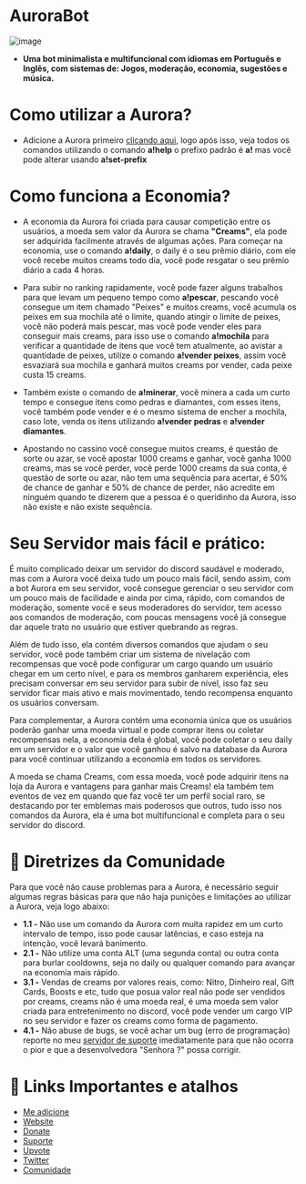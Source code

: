 # AuroraBot
![image](https://user-images.githubusercontent.com/85959726/155188460-f5d44ac9-2a31-44ff-91fd-1b4ec3a2879a.png)

- **Uma bot minimalista e multifuncional com idiomas em Português e Inglês, com sistemas de: Jogos, moderação, economia, sugestões e música.**

# Como utilizar a Aurora?
* Adicione a Aurora primeiro [clicando aqui](https://discord.com/api/oauth2/authorize?client_id=773784582855720961&permissions=1240611679318&redirect_uri=https%3A%2F%2Faurora339.webnode.com&response_type=code&scope=bot%20identify), logo após isso, veja todos os comandos utilizando o comando **a!help** o prefixo padrão é **a!** mas você pode alterar usando **a!set-prefix**

# Como funciona a Economia?
* A economia da Aurora foi criada para causar competição entre os usuários, a moeda sem valor da Aurora se chama **"Creams"**, ela pode ser adquirida facilmente através de algumas ações. Para começar na economia, use o comando **a!daily**, o daily é o seu prêmio diário, com ele você recebe muitos creams todo dia, você pode resgatar o seu prêmio diário a cada 4 horas.

* Para subir no ranking rapidamente, você pode fazer alguns trabalhos para que levam um pequeno tempo como **a!pescar**, pescando você consegue um item chamado "Peixes" e muitos creams, você acumula os peixes em sua mochila até o limite, quando atingir o limite de peixes, você não poderá mais pescar, mas você pode vender eles para conseguir mais creams, para isso use o comando **a!mochila** para verificar a quantidade de itens que você tem atualmente, ao avistar a quantidade de peixes, utilize o comando **a!vender peixes**, assim você esvaziará sua mochila e ganhará muitos creams por vender, cada peixe custa 15 creams.

* Também existe o comando de **a!minerar**, você minera a cada um curto tempo e consegue itens como pedras e diamantes, com esses itens, você também pode vender e é o mesmo sistema de encher a mochila, caso lote, venda os itens utilizando **a!vender pedras** e **a!vender diamantes**.

* Apostando no cassino você consegue muitos creams, é questão de sorte ou azar, se você apostar 1000 creams e ganhar, você ganha 1000 creams, mas se você perder, você perde 1000 creams da sua conta, é questão de sorte ou azar, não tem uma sequência para acertar, é 50% de chance de ganhar e 50% de chance de perder, não acredite em ninguém quando te dizerem que a pessoa é o queridinho da Aurora, isso não existe e não existe sequência.

# Seu Servidor mais fácil e prático:

É muito complicado deixar um servidor do discord saudável e moderado, mas com a Aurora você deixa tudo um pouco mais fácil, sendo assim, com a bot Aurora em seu servidor, você consegue gerenciar o seu servidor com um pouco mais de facilidade e ainda por cima, rápido, com comandos de moderação, somente você e seus moderadores do servidor, tem acesso aos comandos de moderação, com poucas mensagens você já consegue dar aquele trato no usuário que estiver quebrando as regras.

 Além de tudo isso, ela contém diversos comandos que ajudam o seu servidor, você pode também criar um sistema de nivelação com recompensas que você pode configurar um cargo quando um usuário chegar em um certo nível, e para os membros ganharem experiência, eles precisam conversar em seu servidor para subir de nível, isso faz seu servidor ficar mais ativo e mais movimentado, tendo recompensa enquanto os usuários conversam.

 Para complementar, a Aurora contém uma economia única que os usuários poderão ganhar uma moeda virtual e pode comprar itens ou coletar recompensas nela, a economia dela é global, você pode coletar o seu daily em um servidor e o valor que você ganhou é salvo na database da Aurora para você continuar utilizando a economia em todos os servidores.

 A moeda se chama Creams, com essa moeda, você pode adquirir itens na loja da Aurora e vantagens para ganhar mais Creams! ela também tem eventos de vez em quando que faz você ter um perfil social raro, se destacando por ter emblemas mais poderosos que outros, tudo isso nos comandos da Aurora, ela é uma bot multifuncional e completa para o seu servidor do discord.

# 🚨 Diretrizes da Comunidade
 Para que você não cause problemas para a Aurora, é necessário seguir algumas regras básicas para que não haja punições e limitações ao utilizar a Aurora, veja logo abaixo:

* **1.1 -** Não use um comando da Aurora com muita rapidez em um curto intervalo de tempo, isso pode causar latências, e caso esteja na intenção, você levará banimento.
* **2.1 -** Não utilize uma conta ALT (uma segunda conta) ou outra conta para burlar cooldowns, seja no daily ou qualquer comando para avançar na economia mais rápido.
* **3.1 -** Vendas de creams por valores reais, como: Nitro, Dinheiro real, Gift Cards, Boosts e etc, tudo que posua valor real não pode ser vendidos por creams, creams não é uma moeda real, é uma moeda sem valor criada para entretenimento no discord, você pode vender um cargo VIP no seu servidor e fazer os creams como forma de pagamento.
* **4.1 -** Não abuse de bugs, se você achar um bug (erro de programação) reporte no meu [servidor de suporte](https://discord.gg/vXvMU3Wcwq) imediatamente para que não ocorra o pior e que a desenvolvedora "Senhora ?" possa corrigir.

# 🔗 Links Importantes e atalhos
* [Me adicione](https://discord.com/api/oauth2/authorize?client_id=773784582855720961&permissions=1240611679318&redirect_uri=https%3A%2F%2Faurora339.webnode.com&response_type=code&scope=bot%20identify)
* [Website](https://aurora339.webnode.com)
* [Donate](https://picpay.me/renandevil)
* [Suporte](https://discord.gg/vXvMU3Wcwq)
* [Upvote](https://top.gg/bot/773784582855720961/vote)
* [Twitter](https://twitter.com/AuroratmBot?s=09)
* [Comunidade](https://discord.gg/RwJKBu8)
